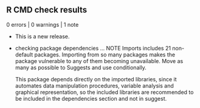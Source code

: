 ## R CMD check results

0 errors | 0 warnings | 1 note

* This is a new release.

* checking package dependencies ... NOTE
  Imports includes 21 non-default packages.
  Importing from so many packages makes the package vulnerable to any of
  them becoming unavailable.  Move as many as possible to Suggests and
  use conditionally.
  
  This package depends directly on the imported libraries, since it automates 
  data manipulation procedures, variable analysis and graphical representation, 
  so the included libraries are recommended to be included in the dependencies 
  section and not in suggest.
